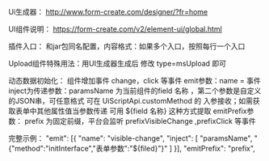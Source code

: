 Ui生成器：
    http://www.form-create.com/designer/?fr=home

UI组件说明：
    https://form-create.com/v2/element-ui/global.html

插件入口：
    和jar包同名配置，内容格式：如果多个入口，按照每行一个入口

Upload组件特殊用法：用UI生成器生成后 修改 type=msUpload 即可

动态数据初始化：
  组件增加事件 change，click 等事件 
  emit参数：name = 事件
      inject为传递参数：paramsName 为当前组件的field 名称 ，第二个参数是自定义的JSON串，可任意格式 可在 UiScriptApi.customMethod 的
      入参接收；如需获取表单中其他属性值当参数传递 可用 ${field 名称} 这种方式提取
  emitPrefix参数： prefix 为固定前缀，平台会监听 prefixVisibleChange ,prefixClick 等事件
  
  完整示例：
  "emit": [{
         "name": "visible-change",
         "inject": [
           "paramsName",
           "{\"method\":\"initInterface\",\"表单参数\":\"${filed}\"}"
         ]
       }],
      "emitPrefix": "prefix",
